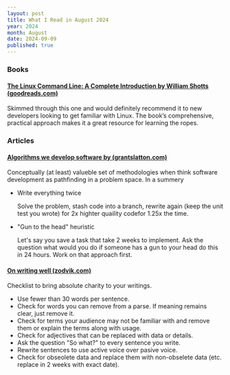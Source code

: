 ```yaml
---
layout: post
title: What I Read in August 2024
year: 2024
month: August
date: 2024-09-09
published: true
---
```


### Books

#### [The Linux Command Line: A Complete Introduction by William Shotts (goodreads.com)](https://www.goodreads.com/book/show/11724436-the-linux-command-line)

Skimmed through this one and would definitely recommend it to new developers looking to get familiar with Linux. The book’s comprehensive, practical approach makes it a great resource for learning the ropes.

### Articles

#### [Algorithms we develop software by (grantslatton.com)](https://grantslatton.com/software-pathfinding)

Conceptually (at least) valueble set of methodologies when think software development as pathfinding in a problem space. In a summery

* Write everything twice
  
  Solve the problem, stash code into a branch, rewrite again (keep the unit test you wrote) for 2x highter quaility codefor 1.25x the time.

* "Gun to the head" heuristic
  
  Let's say you save a task that take 2 weeks to implement. Ask the question what would you do if someone has a gun to your head do this in 24 hours. Work on that approach first.

#### [On writing well (zodvik.com)](https://zodvik.com/posts/on-writing-well)

Checklist to bring absolute charity to your writings.

* Use fewer than 30 words per sentence.
* Check for words you can remove from a parse. If meaning remains clear, just remove it.
* Check for terms your audience may not be familiar with and remove them or explain the terms along with usage.
* Check for adjectives that can be replaced with data or details.
* Ask the question "So what?" to every sentence you write.
* Rewrite sentences to use active voice over pasive voice.
* Check for obseolete data and replace them with non-obselete data (etc. replace in 2 weeks with exact date).








